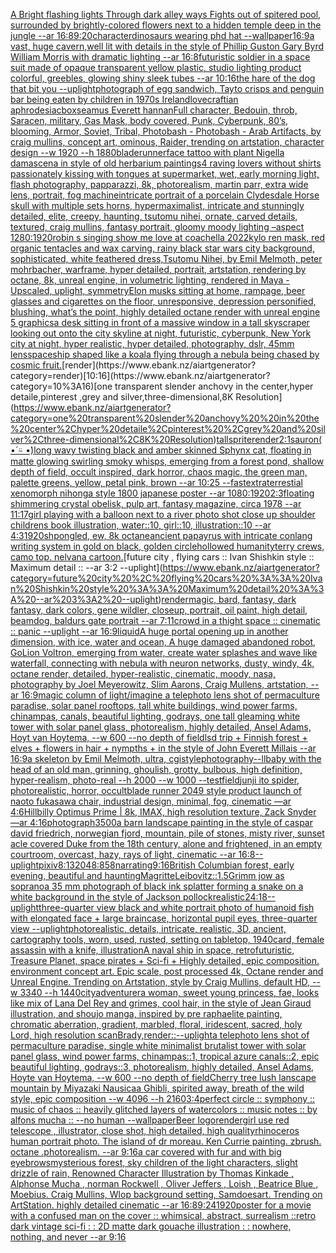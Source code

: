 [A Bright flashing lights Through dark alley ways Fights out of spitered pool, surrounded by brightly-colored flowers next to a hidden temple deep in the jungle --ar 16:8](https://www.ebank.nz/aiartgenerator?category=A%20Bright%20flashing%20lights%20Through%20dark%20alley%20ways%20Fights%20out%20of%20spitered%20pool%2C%20surrounded%20by%20brightly-colored%20flowers%20next%20to%20a%20hidden%20temple%20deep%20in%20the%20jungle%20--ar%2016%3A8)[9:20](https://www.ebank.nz/aiartgenerator?category=9%3A20)[character](https://www.ebank.nz/aiartgenerator?category=character)[dinosaurs wearing phd hat --wallpaper](https://www.ebank.nz/aiartgenerator?category=dinosaurs%20wearing%20phd%20hat%20--wallpaper)[16:9](https://www.ebank.nz/aiartgenerator?category=16%3A9)[a vast, huge cavern,well lit with details in the style of Phillip Guston Gary Byrd William Morris with dramatic lighting --ar 16:8](https://www.ebank.nz/aiartgenerator?category=a%20vast%2C%20huge%20cavern%2Cwell%20lit%20with%20details%20in%20the%20style%20of%20Phillip%20Guston%20Gary%20Byrd%20William%20Morris%20with%20dramatic%20lighting%20--ar%2016%3A8)[futuristic soldier in a space suit made of opaque transparent yellow plastic, studio lighting product colorful, greebles, glowing shiny sleek tubes --ar 10:16](https://www.ebank.nz/aiartgenerator?category=futuristic%20soldier%20in%20a%20space%20suit%20made%20of%20opaque%20transparent%20yellow%20plastic%2C%20studio%20lighting%20product%20colorful%2C%20greebles%2C%20glowing%20shiny%20sleek%20tubes%20--ar%2010%3A16)[the hare of the dog that bit you --uplight](https://www.ebank.nz/aiartgenerator?category=the%20hare%20of%20the%20dog%20that%20bit%20you%20--uplight)[photograph of egg sandwich, Tayto crisps and penguin bar being eaten by children in 1970s Ireland](https://www.ebank.nz/aiartgenerator?category=photograph%20of%20egg%20sandwich%2C%20Tayto%20crisps%20and%20penguin%20bar%20being%20eaten%20by%20children%20in%201970s%20Ireland)[lovecraftian aphrodesiac](https://www.ebank.nz/aiartgenerator?category=lovecraftian%20aphrodesiac)[box](https://www.ebank.nz/aiartgenerator?category=box)[seamus Everett hannan](https://www.ebank.nz/aiartgenerator?category=seamus%20Everett%20hannan)[Full character, Bedouin, throb, Saracen, military, Gas Mask, body covered, Punk, Cyberpunk, 80’s, blooming, Armor, Soviet, Tribal, Photobash - Photobash - Arab Artifacts, by craig mullins, concept art, ominous, Raider, trending on artstation, character design --w 1920 --h 1880](https://www.ebank.nz/aiartgenerator?category=Full%20character%2C%20Bedouin%2C%20throb%2C%20Saracen%2C%20military%2C%20Gas%20Mask%2C%20body%20covered%2C%20Punk%2C%20Cyberpunk%2C%2080%E2%80%99s%2C%20blooming%2C%20Armor%2C%20Soviet%2C%20Tribal%2C%20Photobash%20-%20Photobash%20-%20Arab%20Artifacts%2C%20by%20craig%20mullins%2C%20concept%20art%2C%20ominous%2C%20Raider%2C%20trending%20on%20artstation%2C%20character%20design%20--w%201920%20--h%201880)[bladerunner](https://www.ebank.nz/aiartgenerator?category=bladerunner)[face tattoo with plant Nigella damascena in style of old herbarium paintings](https://www.ebank.nz/aiartgenerator?category=face%20tattoo%20with%20plant%20Nigella%20damascena%20in%20style%20of%20old%20herbarium%20paintings)[4 raving lovers without shirts passionately kissing with tongues at supermarket, wet, early morning light, flash photography, papparazzi, 8k, photorealism, martin parr, extra wide lens, portrait, fog machine](https://www.ebank.nz/aiartgenerator?category=4%20raving%20lovers%20without%20shirts%20passionately%20kissing%20with%20tongues%20at%20supermarket%2C%20wet%2C%20early%20morning%20light%2C%20flash%20photography%2C%20papparazzi%2C%208k%2C%20photorealism%2C%20martin%20parr%2C%20extra%20wide%20lens%2C%20portrait%2C%20fog%20machine)[intricate portrait of a porcelain Clydesdale Horse skull with multiple sets horns,  hypermaximalist, intricate and stunningly detailed, elite, creepy, haunting, tsutomu nihei, ornate, carved details, textured, craig mullins, fantasy portrait, gloomy moody lighting –aspect 1280:1920](https://www.ebank.nz/aiartgenerator?category=intricate%20portrait%20of%20a%20porcelain%20Clydesdale%20Horse%20skull%20with%20multiple%20sets%20horns%2C%20%20hypermaximalist%2C%20intricate%20and%20stunningly%20detailed%2C%20elite%2C%20creepy%2C%20haunting%2C%20tsutomu%20nihei%2C%20ornate%2C%20carved%20details%2C%20textured%2C%20craig%20mullins%2C%20fantasy%20portrait%2C%20gloomy%20moody%20lighting%20%E2%80%93aspect%201280%3A1920)[robin s singing show me love at coachella 2022](https://www.ebank.nz/aiartgenerator?category=robin%20s%20singing%20show%20me%20love%20at%20coachella%202022)[kylo ren mask, red organic tentacles and wax carving, rainy black star wars city background, sophisticated, white feathered dress,Tsutomu Nihei, by Emil Melmoth, peter mohrbacher, warframe, hyper detailed, portrait, artstation, rendering by octane, 8k, unreal engine, in volumetric lighting, rendered in Maya - Upscaled, uplight, symmetry](https://www.ebank.nz/aiartgenerator?category=kylo%20ren%20mask%2C%20red%20organic%20tentacles%20and%20wax%20carving%2C%20rainy%20black%20star%20wars%20city%20background%2C%20sophisticated%2C%20white%20feathered%20dress%2CTsutomu%20Nihei%2C%20by%20Emil%20Melmoth%2C%20peter%20mohrbacher%2C%20warframe%2C%20hyper%20detailed%2C%20portrait%2C%20artstation%2C%20rendering%20by%20octane%2C%208k%2C%20unreal%20engine%2C%20in%20volumetric%20lighting%2C%20rendered%20in%20Maya%20-%20Upscaled%2C%20uplight%2C%20symmetry)[Elon musks sitting at home, rampage, beer glasses and cigarettes on the floor, unresponsive, depression personified, blushing, what’s the point, highly detailed octane render with unreal engine 5 graphics](https://www.ebank.nz/aiartgenerator?category=Elon%20musks%20sitting%20at%20home%2C%20rampage%2C%20beer%20glasses%20and%20cigarettes%20on%20the%20floor%2C%20unresponsive%2C%20depression%20personified%2C%20blushing%2C%20what%E2%80%99s%20the%20point%2C%20highly%20detailed%20octane%20render%20with%20unreal%20engine%205%20graphics)[a desk sitting in front of a massive window in a tall skyscraper looking out onto the city skyline at night, futuristic, cyberpunk, New York city at night, hyper realistic, hyper detailed, photography, dslr, 45mm lens](https://www.ebank.nz/aiartgenerator?category=a%20desk%20sitting%20in%20front%20of%20a%20massive%20window%20in%20a%20tall%20skyscraper%20looking%20out%20onto%20the%20city%20skyline%20at%20night%2C%20futuristic%2C%20cyberpunk%2C%20New%20York%20city%20at%20night%2C%20hyper%20realistic%2C%20hyper%20detailed%2C%20photography%2C%20dslr%2C%2045mm%20lens)[spaceship shaped like a koala flying through a nebula being chased by cosmic fruit.](https://www.ebank.nz/aiartgenerator?category=spaceship%20shaped%20like%20a%20koala%20flying%20through%20a%20nebula%20being%20chased%20by%20cosmic%20fruit.)[render](https://www.ebank.nz/aiartgenerator?category=render)[10:16](https://www.ebank.nz/aiartgenerator?category=10%3A16)[one transparent slender anchovy  in the center,hyper detaile,pinterest ,grey and silver,three-dimensional,8K Resolution](https://www.ebank.nz/aiartgenerator?category=one%20transparent%20slender%20anchovy%20%20in%20the%20center%2Chyper%20detaile%2Cpinterest%20%2Cgrey%20and%20silver%2Cthree-dimensional%2C8K%20Resolution)[tall](https://www.ebank.nz/aiartgenerator?category=tall)[sprite](https://www.ebank.nz/aiartgenerator?category=sprite)[render](https://www.ebank.nz/aiartgenerator?category=render)[2:1](https://www.ebank.nz/aiartgenerator?category=2%3A1)[sauron](https://www.ebank.nz/aiartgenerator?category=sauron)[( •́ ⍨ •̀)](https://www.ebank.nz/aiartgenerator?category=%28%20%E2%80%A2%CC%81%20%E2%8D%A8%20%E2%80%A2%CC%80%29)[long wavy twisting black and amber skinned Sphynx cat, floating in matte glowing swirling smoky whisps, emerging from a forest pond, shallow depth of field, occult inspired, dark horror, chaos magic, the green man, palette greens, yellow, petal pink, brown --ar 10:25 --fast](https://www.ebank.nz/aiartgenerator?category=long%20wavy%20twisting%20black%20and%20amber%20skinned%20Sphynx%20cat%2C%20floating%20in%20matte%20glowing%20swirling%20smoky%20whisps%2C%20emerging%20from%20a%20forest%20pond%2C%20shallow%20depth%20of%20field%2C%20occult%20inspired%2C%20dark%20horror%2C%20chaos%20magic%2C%20the%20green%20man%2C%20palette%20greens%2C%20yellow%2C%20petal%20pink%2C%20brown%20--ar%2010%3A25%20--fast)[extraterrestial xenomorph nihonga style 1800 japanese poster --ar 1080:1920](https://www.ebank.nz/aiartgenerator?category=extraterrestial%20xenomorph%20nihonga%20style%201800%20japanese%20poster%20--ar%201080%3A1920)[2:3](https://www.ebank.nz/aiartgenerator?category=2%3A3)[floating shimmering crystal obelisk, pulp art, fantasy magazine, circa 1978 --ar 11:17](https://www.ebank.nz/aiartgenerator?category=floating%20shimmering%20crystal%20obelisk%2C%20pulp%20art%2C%20fantasy%20magazine%2C%20circa%201978%20--ar%2011%3A17)[girl playing with a balloon next to a river photo shot close up shoulder childrens book illustration, water::10, girl::10, illustration::10 --ar 4:3](https://www.ebank.nz/aiartgenerator?category=girl%20playing%20with%20a%20balloon%20next%20to%20a%20river%20photo%20shot%20close%20up%20shoulder%20childrens%20book%20illustration%2C%20water%3A%3A10%2C%20girl%3A%3A10%2C%20illustration%3A%3A10%20--ar%204%3A3)[1920](https://www.ebank.nz/aiartgenerator?category=1920)[shpongled, ew, 8k octane](https://www.ebank.nz/aiartgenerator?category=shpongled%2C%20ew%2C%208k%20octane)[ancient papayrus with intricate conlang writing system in gold on black, golden circle](https://www.ebank.nz/aiartgenerator?category=ancient%20papayrus%20with%20intricate%20conlang%20writing%20system%20in%20gold%20on%20black%2C%20golden%20circle)[hollowed humanity](https://www.ebank.nz/aiartgenerator?category=hollowed%20humanity)[terry crews, camo top. nelvana cartoon.](https://www.ebank.nz/aiartgenerator?category=terry%20crews%2C%20camo%20top.%20nelvana%20cartoon.)[future city , flying cars :: Ivan Shishkin style :: Maximum detail :: --ar 3:2 --uplight](https://www.ebank.nz/aiartgenerator?category=future%20city%20%2C%20flying%20cars%20%3A%3A%20Ivan%20Shishkin%20style%20%3A%3A%20Maximum%20detail%20%3A%3A%20--ar%203%3A2%20--uplight)[render](https://www.ebank.nz/aiartgenerator?category=render)[magic, bard, fantasy, dark fantasy, dark colors, gene wildler,  closeup, portrait, oil paint, high detail, beamdog, baldurs gate portrait --ar 7:11](https://www.ebank.nz/aiartgenerator?category=magic%2C%20bard%2C%20fantasy%2C%20dark%20fantasy%2C%20dark%20colors%2C%20gene%20wildler%2C%20%20closeup%2C%20portrait%2C%20oil%20paint%2C%20high%20detail%2C%20beamdog%2C%20baldurs%20gate%20portrait%20--ar%207%3A11)[crowd in a thight space :: cinematic :: panic --uplight --ar 16:9](https://www.ebank.nz/aiartgenerator?category=crowd%20in%20a%20thight%20space%20%3A%3A%20cinematic%20%3A%3A%20panic%20--uplight%20--ar%2016%3A9)[liquid](https://www.ebank.nz/aiartgenerator?category=liquid)[A huge portal opening up in another dimension, with ice, water and ocean, A huge damaged abandoned robot, GoLion Voltron, emerging from water, create water splashes and wave like waterfall, connecting with nebula with neuron networks, dusty, windy, 4k, octane render, detailed, hyper-realistic, cinematic, moody, nasa, photography by Joel Meyerowitz, Slim Aarons, Craig Mullens, artstation, --ar 16:9](https://www.ebank.nz/aiartgenerator?category=A%20huge%20portal%20opening%20up%20in%20another%20dimension%2C%20with%20ice%2C%20water%20and%20ocean%2C%20A%20huge%20damaged%20abandoned%20robot%2C%20GoLion%20Voltron%2C%20emerging%20from%20water%2C%20create%20water%20splashes%20and%20wave%20like%20waterfall%2C%20connecting%20with%20nebula%20with%20neuron%20networks%2C%20dusty%2C%20windy%2C%204k%2C%20octane%20render%2C%20detailed%2C%20hyper-realistic%2C%20cinematic%2C%20moody%2C%20nasa%2C%20photography%20by%20Joel%20Meyerowitz%2C%20Slim%20Aarons%2C%20Craig%20Mullens%2C%20artstation%2C%20--ar%2016%3A9)[magic column of light](https://www.ebank.nz/aiartgenerator?category=magic%20column%20of%20light)[/imagine a telephoto lens shot of permaculture paradise, solar panel rooftops, tall white buildings, wind power farms, chinampas, canals, beautiful lighting, godrays, one tall gleaming white tower with solar panel glass, photorealism, highly detailed, Ansel Adams, Hoyt van Hoytema, --w 600 --no depth of field](https://www.ebank.nz/aiartgenerator?category=/imagine%20a%20telephoto%20lens%20shot%20of%20permaculture%20paradise%2C%20solar%20panel%20rooftops%2C%20tall%20white%20buildings%2C%20wind%20power%20farms%2C%20chinampas%2C%20canals%2C%20beautiful%20lighting%2C%20godrays%2C%20one%20tall%20gleaming%20white%20tower%20with%20solar%20panel%20glass%2C%20photorealism%2C%20highly%20detailed%2C%20Ansel%20Adams%2C%20Hoyt%20van%20Hoytema%2C%20--w%20600%20--no%20depth%20of%20field)[lsd trip + Finnish forest + elves + flowers in hair + nympths + in the style of John Everett Millais --ar 16:9](https://www.ebank.nz/aiartgenerator?category=lsd%20trip%20%2B%20Finnish%20forest%20%2B%20elves%20%2B%20flowers%20in%20hair%20%2B%20nympths%20%2B%20in%20the%20style%20of%20John%20Everett%20Millais%20--ar%2016%3A9)[a skeleton by Emil Melmoth, ultra, cgi](https://www.ebank.nz/aiartgenerator?category=a%20skeleton%20by%20Emil%20Melmoth%2C%20ultra%2C%20cgi)[style](https://www.ebank.nz/aiartgenerator?category=style)[photography](https://www.ebank.nz/aiartgenerator?category=photography)[--ll](https://www.ebank.nz/aiartgenerator?category=--ll)[baby with the head of an old man, grinning, ghoulish, grotty, bulbous, high definition, hyper-realism, photo-real --h 2000 --w 1000 --test](https://www.ebank.nz/aiartgenerator?category=baby%20with%20the%20head%20of%20an%20old%20man%2C%20grinning%2C%20ghoulish%2C%20grotty%2C%20bulbous%2C%20high%20definition%2C%20hyper-realism%2C%20photo-real%20--h%202000%20--w%201000%20--test)[field](https://www.ebank.nz/aiartgenerator?category=field)[junji ito spider, photorealistic, horror, occult](https://www.ebank.nz/aiartgenerator?category=junji%20ito%20spider%2C%20photorealistic%2C%20horror%2C%20occult)[blade runner 2049 style product launch of naoto fukasawa chair, industrial design, minimal, fog, cinematic —ar 4:6](https://www.ebank.nz/aiartgenerator?category=blade%20runner%202049%20style%20product%20launch%20of%20naoto%20fukasawa%20chair%2C%20industrial%20design%2C%20minimal%2C%20fog%2C%20cinematic%20%E2%80%94ar%204%3A6)[Hillbilly Optimus Prime | 8k, IMAX, high resolution texture, Zack Snyder —ar 4:16](https://www.ebank.nz/aiartgenerator?category=Hillbilly%20Optimus%20Prime%20%7C%208k%2C%20IMAX%2C%20high%20resolution%20texture%2C%20Zack%20Snyder%20%E2%80%94ar%204%3A16)[photograph](https://www.ebank.nz/aiartgenerator?category=photograph)[3500](https://www.ebank.nz/aiartgenerator?category=3500)[a barn landscape painting in the style of caspar david friedrich, norwegian fjord, mountain, pile of stones, misty river, sunset acle covered Duke from the 18th century, alone and frightened, in an empty courtroom, overcast, hazy, rays of light, cinematic --ar 16:8](https://www.ebank.nz/aiartgenerator?category=a%20barn%20landscape%20painting%20in%20the%20style%20of%20caspar%20david%20friedrich%2C%20norwegian%20fjord%2C%20mountain%2C%20pile%20of%20stones%2C%20misty%20river%2C%20sunset%20acle%20covered%20Duke%20from%20the%2018th%20century%2C%20alone%20and%20frightened%2C%20in%20an%20empty%20courtroom%2C%20overcast%2C%20hazy%2C%20rays%20of%20light%2C%20cinematic%20--ar%2016%3A8)[--uplight](https://www.ebank.nz/aiartgenerator?category=--uplight)[pixiv](https://www.ebank.nz/aiartgenerator?category=pixiv)[8:13](https://www.ebank.nz/aiartgenerator?category=8%3A13)[2048:858](https://www.ebank.nz/aiartgenerator?category=2048%3A858)[narrating](https://www.ebank.nz/aiartgenerator?category=narrating)[9:16](https://www.ebank.nz/aiartgenerator?category=9%3A16)[British Columbian forest, early evening, beautiful and haunting](https://www.ebank.nz/aiartgenerator?category=British%20Columbian%20forest%2C%20early%20evening%2C%20beautiful%20and%20haunting)[Magritte](https://www.ebank.nz/aiartgenerator?category=Magritte)[Leibovitz::1.5](https://www.ebank.nz/aiartgenerator?category=Leibovitz%3A%3A1.5)[Grimm jow as soprano](https://www.ebank.nz/aiartgenerator?category=Grimm%20jow%20as%20soprano)[a 35 mm photograph of black ink splatter forming a snake on a white background in the style of Jackson pollock](https://www.ebank.nz/aiartgenerator?category=a%2035%20mm%20photograph%20of%20black%20ink%20splatter%20forming%20a%20snake%20on%20a%20white%20background%20in%20the%20style%20of%20Jackson%20pollock)[realistic](https://www.ebank.nz/aiartgenerator?category=realistic)[24:18](https://www.ebank.nz/aiartgenerator?category=24%3A18)[--uplight](https://www.ebank.nz/aiartgenerator?category=--uplight)[three-quarter view black and white portrait photo of humanoid fish with elongated face + large braincase, horizontal pupil eyes, three-quarter view --uplight](https://www.ebank.nz/aiartgenerator?category=three-quarter%20view%20black%20and%20white%20portrait%20photo%20of%20humanoid%20fish%20with%20elongated%20face%20%2B%20large%20braincase%2C%20horizontal%20pupil%20eyes%2C%20three-quarter%20view%20--uplight)[photorealistic, details, intricate,  realistic, 3D,  ancient, cartography tools, worn, used, rusted, setting on tabletop, 1940](https://www.ebank.nz/aiartgenerator?category=photorealistic%2C%20details%2C%20intricate%2C%20%20realistic%2C%203D%2C%20%20ancient%2C%20cartography%20tools%2C%20worn%2C%20used%2C%20rusted%2C%20setting%20on%20tabletop%2C%201940)[card, female assassin with a knife, illustration](https://www.ebank.nz/aiartgenerator?category=card%2C%20female%20assassin%20with%20a%20knife%2C%20illustration)[A naval ship in space, retrofuturistic, Treasure Planet, space pirates + Sci-fi + Highly detailed, epic composition. environment concept art. Epic scale, post processed 4k, Octane render and Unreal Engine. Trending on Artstation, style by Craig Mullins, default HD, --w 3340 --h 1440](https://www.ebank.nz/aiartgenerator?category=A%20naval%20ship%20in%20space%2C%20retrofuturistic%2C%20Treasure%20Planet%2C%20space%20pirates%20%2B%20Sci-fi%20%2B%20Highly%20detailed%2C%20epic%20composition.%20environment%20concept%20art.%20Epic%20scale%2C%20post%20processed%204k%2C%20Octane%20render%20and%20Unreal%20Engine.%20Trending%20on%20Artstation%2C%20style%20by%20Craig%20Mullins%2C%20default%20HD%2C%20--w%203340%20--h%201440)[city](https://www.ebank.nz/aiartgenerator?category=city)[adventurer](https://www.ebank.nz/aiartgenerator?category=adventurer)[a woman, sweet young princess, fae, looks like mix of Lana Del Rey and grimes, cool hair, in the style of Jean Giraud illustration, and shoujo manga, inspired by pre raphaelite painting, chromatic aberration, gradient, marbled, floral, iridescent, sacred, holy Lord, high resolution scan](https://www.ebank.nz/aiartgenerator?category=a%20woman%2C%20sweet%20young%20princess%2C%20fae%2C%20looks%20like%20mix%20of%20Lana%20Del%20Rey%20and%20grimes%2C%20cool%20hair%2C%20in%20the%20style%20of%20Jean%20Giraud%20illustration%2C%20and%20shoujo%20manga%2C%20inspired%20by%20pre%20raphaelite%20painting%2C%20chromatic%20aberration%2C%20gradient%2C%20marbled%2C%20floral%2C%20iridescent%2C%20sacred%2C%20holy%20Lord%2C%20high%20resolution%20scan)[Brady,](https://www.ebank.nz/aiartgenerator?category=Brady%2C)[render::](https://www.ebank.nz/aiartgenerator?category=render%3A%3A)[--uplight](https://www.ebank.nz/aiartgenerator?category=--uplight)[a telephoto lens shot of permaculture paradise, single white minimalist brutalist tower with solar panel glass, wind power farms, chinampas::1, tropical azure canals::2, epic beautiful lighting, godrays::3, photorealism, highly detailed, Ansel Adams, Hoyte van Hoytema, --w 600 --no depth of field](https://www.ebank.nz/aiartgenerator?category=a%20telephoto%20lens%20shot%20of%20permaculture%20paradise%2C%20single%20white%20minimalist%20brutalist%20tower%20with%20solar%20panel%20glass%2C%20wind%20power%20farms%2C%20chinampas%3A%3A1%2C%20tropical%20azure%20canals%3A%3A2%2C%20epic%20beautiful%20lighting%2C%20godrays%3A%3A3%2C%20photorealism%2C%20highly%20detailed%2C%20Ansel%20Adams%2C%20Hoyte%20van%20Hoytema%2C%20--w%20600%20--no%20depth%20of%20field)[Cherry tree lush lanscape mountain by Miyazaki Nausicaa Ghibli, spirited away, breath of the wild style, epic composition --w 4096 --h 2160](https://www.ebank.nz/aiartgenerator?category=Cherry%20tree%20lush%20lanscape%20mountain%20by%20Miyazaki%20Nausicaa%20Ghibli%2C%20spirited%20away%2C%20breath%20of%20the%20wild%20style%2C%20epic%20composition%20--w%204096%20--h%202160)[3:4](https://www.ebank.nz/aiartgenerator?category=3%3A4)[perfect circle :: symphony :: music of chaos :: heavily glitched layers of watercolors :: music notes :: by alfons mucha :: --no human --wallpaper](https://www.ebank.nz/aiartgenerator?category=perfect%20circle%20%3A%3A%20symphony%20%3A%3A%20music%20of%20chaos%20%3A%3A%20heavily%20glitched%20layers%20of%20watercolors%20%3A%3A%20music%20notes%20%3A%3A%20by%20alfons%20mucha%20%3A%3A%20--no%20human%20--wallpaper)[Beer logo](https://www.ebank.nz/aiartgenerator?category=Beer%20logo)[render](https://www.ebank.nz/aiartgenerator?category=render)[girl use red telescope , illustrator, close shot, high detailed, high quality](https://www.ebank.nz/aiartgenerator?category=girl%20use%20red%20telescope%20%2C%20illustrator%2C%20close%20shot%2C%20high%20detailed%2C%20high%20quality)[rhinoceros human portrait photo. The island of dr moreau. Ken Currie painting. zbrush. octane .photorealism. --ar 9:16](https://www.ebank.nz/aiartgenerator?category=rhinoceros%20human%20portrait%20photo.%20The%20island%20of%20dr%20moreau.%20Ken%20Currie%20painting.%20zbrush.%20octane%20.photorealism.%20--ar%209%3A16)[a car covered with fur and with big eyebrows](https://www.ebank.nz/aiartgenerator?category=a%20car%20covered%20with%20fur%20and%20with%20big%20eyebrows)[mysterious forest, sky children of the light characters, slight drizzle of rain, Renowned Character Illustration by Thomas Kinkade , Alphonse Mucha , norman Rockwell , Oliver Jeffers , Loish , Beatrice Blue , Moebius. Craig Mullins, Wlop background setting, Samdoesart. Trending on ArtStation. highly detailed cinematic --ar 16:8](https://www.ebank.nz/aiartgenerator?category=mysterious%20forest%2C%20sky%20children%20of%20the%20light%20characters%2C%20slight%20drizzle%20of%20rain%2C%20Renowned%20Character%20Illustration%20by%20Thomas%20Kinkade%20%2C%20Alphonse%20Mucha%20%2C%20norman%20Rockwell%20%2C%20Oliver%20Jeffers%20%2C%20Loish%20%2C%20Beatrice%20Blue%20%2C%20Moebius.%20Craig%20Mullins%2C%20Wlop%20background%20setting%2C%20Samdoesart.%20Trending%20on%20ArtStation.%20highly%20detailed%20cinematic%20--ar%2016%3A8)[9:24](https://www.ebank.nz/aiartgenerator?category=9%3A24)[1920](https://www.ebank.nz/aiartgenerator?category=1920)[poster for a movie with a confused man on the cover :: whimsical, abstract, surrealism ::](https://www.ebank.nz/aiartgenerator?category=poster%20for%20a%20movie%20with%20a%20confused%20man%20on%20the%20cover%20%3A%3A%20whimsical%2C%20abstract%2C%20surrealism%20%3A%3A)[retro dark vintage sci-fi : : 2D matte dark gouache illustration : : nowhere, nothing, and never  --ar 9:16](https://www.ebank.nz/aiartgenerator?category=retro%20dark%20vintage%20sci-fi%20%3A%20%3A%202D%20matte%20dark%20gouache%20illustration%20%3A%20%3A%20nowhere%2C%20nothing%2C%20and%20never%20%20--ar%209%3A16)
